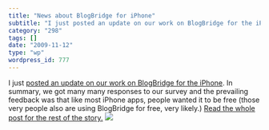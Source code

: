 ```yaml
---
title: "News about BlogBridge for iPhone"
subtitle: "I just posted an update on our work on BlogBridge for the iPhone"
category: "298"
tags: []
date: "2009-11-12"
type: "wp"
wordpress_id: 777
---
```

I just [posted an update on our work on BlogBridge for the iPhone](http://www.blogbridge.com/2009/11/12/blogbridge-for-iphone/). In summary, we got many many responses to our survey and the prevailing feedback was that like most iPhone apps, people wanted it to be free (those very people also are using BlogBridge for free, very likely.) [Read the whole post for the rest of the story.](http://www.blogbridge.com/2009/11/12/blogbridge-for-iphone/)
![](https://i0.wp.com/img.zemanta.com/pixy.gif?w=584)